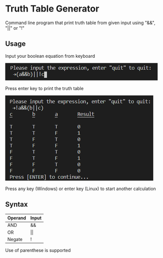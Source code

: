 # Truth Table Generator
Command line program that print truth table from given input using "&amp;&amp;", "||" or "!"
## Usage
Input your boolean equation from keyboard

![show input](illustrators/illustrator1.png)

Press enter key to print the truth table

![show print](illustrators/illustrator2.png)

Press any key (Windows) or enter key (Linux) to start another calculation
## Syntax
| Operand | Input |
| ------- | ----- |
| AND     | &&    |
| OR      | \|\|  |
| Negate  | !     |

Use of parenthese is supported

